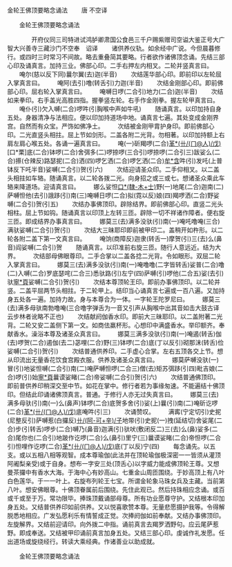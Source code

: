   金轮王佛顶要略念诵法
　　唐 不空译




　　金轮王佛顶要略念诵法

　　　　开府仪同三司特进试鸿胪卿肃国公食邑三千户赐紫赠司空谥大鉴正号大广智大兴善寺三藏沙门不空奉　诏译
　　诸供养仪轨。如余经中广说。今但晨暮修行。或四时三时常习不间故。略去重叠简其要略。行者欲作诸佛顶念诵。先结三部心印及诵真言。加持三业。佛部心印。二手右押左内相叉。二轮并竖真言曰。
　　唵尔(慈以反下同)曩尔翼(去)迦(半音)
　　次结莲华部心印。即前印以左轮屈入掌真言曰。
　　唵阿(去引)噜(转舌引)力迦(半音)
　　次结金刚部心印。即前佛部心印。屈右轮入掌真言曰。
　　唵嚩日啰(二合引)地力(二合)迦(半音)
　　次结如来拳印。右手盖光高胜四指。握拳竖左轮。右手作金刚拳。握左轮甲真言曰。
　　唵仆(引)欠入嚩(二合)啰吽(引胸喉中声如牛吼)
　　随诵真言。以印加持自身五处。身器清净与法相应。便以印加持道场中地。诵真言七遍。其处变成金刚界宫。自然而有众宝。严饰如佛净土。
　　次结被金刚甲胄护身印。即前佛部心印。二光直竖头相拄。屈上节如剑形。二盖各附二光背。勿相著。以印加持额上右肩左肩心喉五处。各诵一遍真言曰。
　　唵(一)斫羯啰(二合)[革*(卄/(ㄇ@人)/戊)](转舌)[口*栗]底(二合)钵啰(二合)舍弭多(二)啰捺啰(三合引)啰捺啰(二合引三)跋娑么(二合)攃(仓辣反)路瑟抳(二合)洒(四)啰乞洒(二合)啰乞洒(二合)[牟*含](引五)吽(引)发吒(上普钵反下吒半音)娑嚩(二合引)贺(引六)
　　次结迎请圣众印。二手仰相叉。以二盖头相拄如车辂。随诵真言。以二轮各拨二光。向身招之或三或七。想诸圣众乘此车辂来降道场。迎请真言曰。
　　娜么娑怛[口*(隸-木+士)](三合转舌引)野(一)地尾(二合)迦南(二)萨嚩怛他(去引)誐跢(引)南(三)唵嚩日啰(二合)拟(霓以反)娘(四)羯啰洒(二合)野娑嚩(二合引)贺(引五)
　　次结办事佛顶印。辟除结界。即前佛部心印。直竖二光头相柱。屈上节如钩。随诵真言以印顶上左转三匝。辟除一切不祥诸作障者。便右旋三匝。即成结界办事真言曰。
　　娜莫三(去)满多没驮(引)南(一)唵吒噜唵(三合)满驮娑嚩(二合引)贺(引)
　　次结大三昧耶印即前被甲印二。盖稍开如杵形。以二轮各附二盖下第一文真言曰。
　　唵饷(商障反)迦隶(转舌一)摩贺(引)三(去)么(鼻音)阎娑嚩(二合引)贺
　　随诵真言。以印准前右旋三匝。随行人意远近。结为大界。
　　次结部母佛眼尊印。二手合掌以二盖各捻二光背。令如眼形。双屈二轮入掌真言曰。
　　娜莫三(去)满多没驮(引)南(一)唵噜噜(二字皆转舌)娑普(二合)噜(二)入嚩(二合)罗底瑟咤(二合三)悉驮路(引)左宁(四)萨嚩(引)啰他(二合五)娑(去引)驮[寧*頁](宁顶反)娑嚩(二合引)贺(引)
　　次结本尊顶轮王印。即前办事佛顶印。以二轮并竖。二盖平屈两节头相拄。于二轮甲上。结印当心诵真言七遍或一百八遍。又加持身五处各一遍。加持力故。身与本尊合为一体。一字轮王陀罗尼曰。
　　娜莫三(去)满多母驮南勃噜唵(三合噜字弹舌为一音又引声从胸喉中出其音如击大鼓古译云步林者讹略不正也)
　　次结献阏伽香水印。即前大三昧耶印。以二盖附著二光背。二轮又安二盖侧下第一文。如商佉羸杯形。心想印中满盛香水。举印额齐。奉献香水。澡浴本尊及诸圣众真言曰。
　　娜莫三满多没驮(引)南(一)唵遏(转舌)伽(去)啰贺(二合)遏伽(去二)苾哩(二合)野(三)钵啰(二合)底(丁以反引)砌那沫(转舌)俭娑嚩(二合引)贺(引)
　　次结普通供养印。二手虚心合掌。左右五顶各交上节。想从印流出无量香花饮食宫殿衣服。供养及诸圣众真言曰。
　　娜莫萨嚩没驮(一)冒(引)地娑怛嚩(二合引)南(二)唵萨嚩怛啰(二合三)僧(去)矩苏弭跢(引四)毗吉娘(二合)啰(引)始[寧*頁](五)曩谟娑睹(二合)帝娑嚩(二合引)贺(引六)
　　次结普通佛顶印。即前普供养印稍深交至中节。如花在掌中。修行者若为事缘匆速。不能遍结十佛顶印。但结此印诵诸佛顶真言。普通。于修行人亦无过失真言曰。
　　娜莫三(去)满多母驮(引)南(一)么(鼻声)钵啰(二合)底贺多舍(引)娑(上)曩(引)南(二)唵斫讫啰(二合)[革*(卄/(ㄇ@人)/戊)](转舌)底唵吽(引三)
　　次诵赞叹。
　　满寗(宁定切引)史抳(尼整反引)萨嚩惹(白攞反)[卄/(阿-可+辛)/子](言揭反)地带(引)史抳(一)拽(延结切)舍娑尾(二合)步(引转舌)啰步(二合)嚩乃(鼻音)迦满(引)驮吠(敷闭反二)三(去)么(鼻)娑多(二合)尾你也(二合引)地跛作讫啰(二合)么(鼻引)里宁(三)曩谟娑睹(二合)帝怛啰(二合引)怛哩作讫啰(二合)[革*(卄/(ㄇ@人)/戊)](转舌)底(丁以反)宁(四)
　　每念诵先。以五支。或以五相八相等观智。成本尊瑜伽(此法并在顶轮瑜伽极深密一一皆须从灌顶阿阇梨亲受)或于自身。想布一字安三处(顶舌心)以字威力能成佛顶轮王尊。又想曼茶攞中有香水大海。于海中心有妙高山。七重金山周匝围绕。于妙高顶上有八叶白色莲华。于一一叶上。右旋布列轮王七宝。所谓金轮象马珠女兵及主藏。当前第八叶。想安佛眼尊。十佛顶眷属前后围绕。先住此观已。然后持珠相应念诵。或百或千或至于万。常功限毕。捧珠顶戴诵部母尊。所有功业愿尊守护。又结根本印加身五处。又结普供养印如前供养。又以悦喜歌赞本尊。无量悲愿摄护我等。令得解脱悉地相应。广发弘愿利乐有情誓成正觉。次捧阏伽如前奉献。又结办事佛顶印。左旋解界。又结前迎请印。向外拨二中指。诵前真言去羯罗洒野句。应云尾萨惹野。即成奉送。又结被甲印诵前真言加身五处。又结三部心印。虔诚作礼发愿。任出道场或旋绕经行。转读大乘经典。作诸善业以助成就。

　　金轮王佛顶要略念诵法



